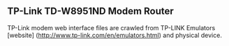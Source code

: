 ## TP-Link TD-W8951ND Modem Router
TP-Link modem web interface files are crawled from TP-LINK Emulators [website]
(http://www.tp-link.com/en/emulators.html)
and physical device.